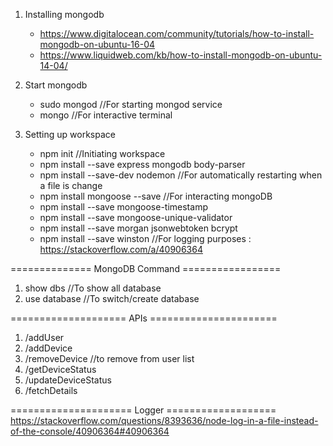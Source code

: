 1. Installing mongodb
    - https://www.digitalocean.com/community/tutorials/how-to-install-mongodb-on-ubuntu-16-04 
    - https://www.liquidweb.com/kb/how-to-install-mongodb-on-ubuntu-14-04/

2. Start mongodb
    - sudo mongod //For starting mongod service
    - mongo //For interactive terminal
    
3. Setting up workspace
    - npm init //Initiating workspace
    - npm install --save express mongodb body-parser
    - npm install --save-dev nodemon //For automatically restarting when a file is change
    - npm install mongoose --save //For interacting mongoDB
    - npm install --save mongoose-timestamp
    - npm install --save mongoose-unique-validator
    - npm install --save morgan jsonwebtoken bcrypt
    - npm install --save winston //For logging purposes : https://stackoverflow.com/a/40906364


============== MongoDB Command =================
1. show dbs //To show all database
2. use database //To switch/create database

==================== APIs ======================
1. /addUser
2. /addDevice
3. /removeDevice  //to remove from user list
4. /getDeviceStatus
5. /updateDeviceStatus
6. /fetchDetails


===================== Logger ===================
https://stackoverflow.com/questions/8393636/node-log-in-a-file-instead-of-the-console/40906364#40906364
